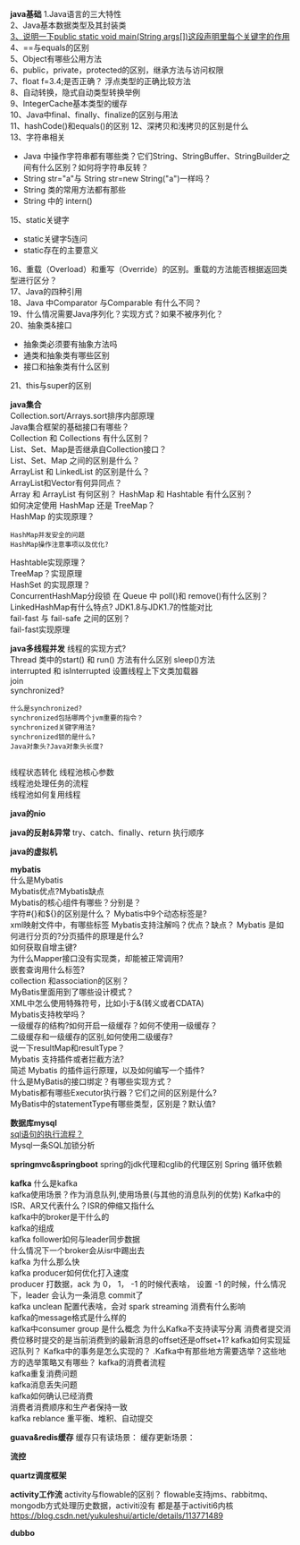 **java基础**
1.Java语言的三大特性  
2、Java基本数据类型及其封装类    
[3、说明一下public static void main(String args[])这段声明里每个关键字的作用](Java/P_A_JAVA基础/A_Java基础.md)  
4、==与equals的区别  
5、Object有哪些公用方法   
6、public，private，protected的区别，继承方法与访问权限  
7、float f=3.4;是否正确？ 浮点类型的正确比较方法     
8、自动转换，隐式自动类型转换举例   
9、IntegerCache基本类型的缓存  
10、Java中final、finally、finalize的区别与用法  
11、hashCode()和equals()的区别
12、深拷贝和浅拷贝的区别是什么    
13、字符串相关  

- Java 中操作字符串都有哪些类？它们String、StringBuffer、StringBuilder之间有什么区别？如何将字符串反转？ 
- String str="a"与 String str=new String("a")一样吗？  
- String 类的常用方法都有那些 
- String 中的 intern()

15、static关键字

- static关键字5连问  
- static存在的主要意义  

16、重载（Overload）和重写（Override）的区别。重载的方法能否根据返回类型进行区分？    
17、Java的四种引用    
18、Java 中Comparator 与Comparable 有什么不同？    
19、什么情况需要Java序列化？实现方式？如果不被序列化？  
20、抽象类&接口

- 抽象类必须要有抽象方法吗
- 通类和抽象类有哪些区别
- 接口和抽象类有什么区别

21、this与super的区别

**java集合**  
Collection.sort/Arrays.sort排序内部原理  
Java集合框架的基础接口有哪些？  
Collection 和 Collections 有什么区别？  
List、Set、Map是否继承自Collection接口？  
List、Set、Map 之间的区别是什么？  
ArrayList 和 LinkedList 的区别是什么？  
ArrayList和Vector有何异同点？  
Array 和 ArrayList 有何区别？
HashMap 和 Hashtable 有什么区别？  
如何决定使用 HashMap 还是 TreeMap？   
HashMap 的实现原理？   
```text
HashMap并发安全的问题
HashMap操作注意事项以及优化?
``` 
Hashtable实现原理？  
TreeMap？实现原理  
HashSet 的实现原理？   
ConcurrentHashMap分段锁
在 Queue 中 poll()和 remove()有什么区别？
LinkedHashMap有什么特点? 
JDK1.8与JDK1.7的性能对比  
fail-fast 与 fail-safe 之间的区别？  
fail-fast实现原理

**java多线程并发**
线程的实现方式?  
Thread 类中的start() 和 run() 方法有什么区别 
sleep()方法  
interrupted 和 isInterrupted
设置线程上下文类加载器   
join  
synchronized? 
```text
什么是synchronized?
synchronized包括哪两个jvm重要的指令？
synchronized关键字用法?
synchronized锁的是什么?
Java对象头?Java对象头长度?


``` 
线程状态转化 
线程池核心参数  
线程池处理任务的流程  
线程池如何复用线程  


**java的nio**


**java的反射&异常**
try、catch、finally、return 执行顺序


**java的虚拟机**



**mybatis**  
什么是Mybatis  
Mybatis优点?Mybatis缺点  
Mybatis的核心组件有哪些？分别是？  
字符#{}和${}的区别是什么？
Mybatis中9个动态标签是?  
xml映射文件中，有哪些标签
Mybatis支持注解吗？优点？缺点？
Mybatis 是如何进行分页的?分页插件的原理是什么?  
如何获取自增主键?  
为什么Mapper接口没有实现类，却能被正常调用?  
嵌套查询用什么标签?  
collection 和association的区别？  
MyBatis里面用到了哪些设计模式？  
XML中怎么使用特殊符号，比如小于&(转义或者CDATA)  
Mybatis支持枚举吗？   
一级缓存的结构?如何开启一级缓存？如何不使用一级缓存？     
二级缓存和一级缓存的区别,如何使用二级缓存?  
说一下resultMap和resultType？    
Mybatis 支持插件或者拦截方法?  
简述 Mybatis 的插件运行原理，以及如何编写一个插件?    
什么是MyBatis的接口绑定？有哪些实现方式？  
Mybatis都有哪些Executor执行器？它们之间的区别是什么?    
MyBatis中的statementType有哪些类型，区别是？默认值?  


**数据库mysql**  
[sql语句的执行流程？](/JAVA技术栈/Java/P_G_数据库MYSQL/MySql-上卷.md)  
Mysql一条SQL加锁分析



**springmvc&springboot**
spring的jdk代理和cglib的代理区别
Spring 循环依赖


**kafka**
什么是kafka  
kafka使用场景？作为消息队列,使用场景(与其他的消息队列的优势)
Kafka中的ISR、AR又代表什么？ISR的伸缩又指什么  
kafka中的broker是干什么的  
kafka的组成  
kafka follower如何与leader同步数据  
什么情况下一个broker会从isr中踢出去  
kafka 为什么那么快  
kafka producer如何优化打入速度  
producer 打数据，ack  为 0， 1， -1 的时候代表啥， 设置 -1 的时候，什么情况下，leader 会认为一条消息 commit了  
kafka  unclean 配置代表啥，会对 spark streaming 消费有什么影响  
kafka的message格式是什么样的  
kafka中consumer group 是什么概念
为什么Kafka不支持读写分离
消费者提交消费位移时提交的是当前消费到的最新消息的offset还是offset+1?
kafka如何实现延迟队列？
Kafka中的事务是怎么实现的？
.Kafka中有那些地方需要选举？这些地方的选举策略又有哪些？
kafka的消费者流程  
kafka重复消费问题   
kafka消息丢失问题  
kafka如何确认已经消费  
消费者消费顺序和生产者保持一致  
kafka reblance 重平衡、堆积、自动提交  


**guava&redis缓存**
缓存只有读场景：
缓存更新场景：



**流控**


**quartz调度框架**



**activity工作流**
activity与flowable的区别？
flowable支持jms、rabbitmq、mongodb方式处理历史数据，activiti没有
都是基于activiti6内核
https://blog.csdn.net/yukuleshui/article/details/113771489

**dubbo**





